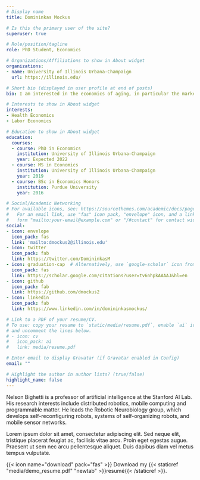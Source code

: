 ```yaml
---
# Display name
title: Domininkas Mockus

# Is this the primary user of the site?
superuser: true

# Role/position/tagline
role: PhD Student, Economics

# Organizations/Affiliations to show in About widget
organizations:
- name: University of Illinois Urbana-Champaign
  url: https://illinois.edu/

# Short bio (displayed in user profile at end of posts)
bio: I am interested in the economics of aging, in particular the market for home- and community-based services (HCBS).

# Interests to show in About widget
interests:
- Health Economics
- Labor Economics

# Education to show in About widget
education:
  courses:
  - course: PhD in Economics
    institution: University of Illinois Urbana-Champaign
    year: Expected 2022
  - course: MS in Economics
    institution: University of Illinois Urbana-Champaign
    year: 2019
  - course: BSc in Economics Honors
    institution: Purdue University
    year: 2016

# Social/Academic Networking
# For available icons, see: https://sourcethemes.com/academic/docs/page-builder/#icons
#   For an email link, use "fas" icon pack, "envelope" icon, and a link in the
#   form "mailto:your-email@example.com" or "/#contact" for contact widget.
social:
- icon: envelope
  icon_pack: fas
  link: 'mailto:dmockus2@illinois.edu'
- icon: twitter
  icon_pack: fab
  link: https://twitter.com/DomininkasM
- icon: graduation-cap  # Alternatively, use `google-scholar` icon from `ai` icon pack
  icon_pack: fas
  link: https://scholar.google.com/citations?user=tv6nhpkAAAAJ&hl=en
- icon: github
  icon_pack: fab
  link: https://github.com/dmockus2
- icon: linkedin
  icon_pack: fab
  link: https://www.linkedin.com/in/domininkasmockus/

# Link to a PDF of your resume/CV.
# To use: copy your resume to `static/media/resume.pdf`, enable `ai` icons in `params.toml`, 
# and uncomment the lines below.
# - icon: cv
#   icon_pack: ai
#   link: media/resume.pdf

# Enter email to display Gravatar (if Gravatar enabled in Config)
email: ""

# Highlight the author in author lists? (true/false)
highlight_name: false
---
```


Nelson Bighetti is a professor of artificial intelligence at the Stanford AI Lab. His research interests include distributed robotics, mobile computing and programmable matter. He leads the Robotic Neurobiology group, which develops self-reconfiguring robots, systems of self-organizing robots, and mobile sensor networks.

Lorem ipsum dolor sit amet, consectetur adipiscing elit. Sed neque elit, tristique placerat feugiat ac, facilisis vitae arcu. Proin eget egestas augue. Praesent ut sem nec arcu pellentesque aliquet. Duis dapibus diam vel metus tempus vulputate.

{{< icon name="download" pack="fas" >}} Download my {{< staticref "media/demo_resume.pdf" "newtab" >}}resumé{{< /staticref >}}.
